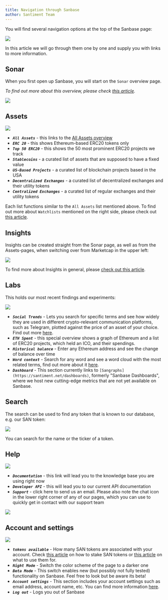 ```yaml
---
title: Navigation through Sanbase
author: Santiment Team
---
```


You will find several navigation options at the top of the Sanbase page:

![](04_menu.png)

In this article we will go through them one by one and supply you with
links to more information.

## Sonar

When you first open up Sanbase, you will start on the `Sonar` overview page.

*To find out more about this overview, please check* [*this
article*](/sanbase/about/emerging-social-trends)*.*

![](01_sonar.png)

## Assets

![](01_assets.png)

- ***`All Assets`*** - this links to the [All Assets
overview](/intercom-articles/getting-started/sanbase/the-assets-page)
- ***`ERC 20`*** - this shows Ethereum-based ERC20 tokens only
- ***`Top 50 ERC20`*** - this shows the 50 most prominent ERC20 projects
we track
- ***`Stablecoins`*** - a curated list of assets that are supposed to
have a fixed value
- ***`US-Based Projects`*** - a curated list of blockchain projects
based in the USA
- ***`Decentralized Exchanges`*** - a curated list of decentralized
exchanges and their utility tokens
- ***`Centralized Exchanges`*** - a curated list of regular exchanges
and their utility tokens

Each list functions similar to the `All Assets` list mentioned above.
To find out more about `Watchlists` mentioned on the right side,
please check out [this
article](/sanbase/about/categories-and-watchlists).

## Insights

Insights can be created straight from the Sonar page, as well as from
the Assets-pages, when switching over from Marketcap in the upper left:

![](06_assets_insights.png)

To find more about Insights in general, please [check out this
article](/sanbase/about/insights).

## Labs

This holds our most recent findings and experiments:

![](03_labs.png)

- ***`Social Trends`*** - Lets you search for specific terms and see how
widely they are used in different crypto-relevant communication
platforms, such as Telegram, plotted against the price of an asset of
your choice. Find out more
[here](/sanbase/about/social-trends).
- ***`ETH Spent`*** - this special overview shows a graph of Ethereum and a
list of ERC20 projects, which held an ICO, and their spendings.
- ***`Historical balance`*** - Enter any Ethereum address and see the
change of balance over time
- ***`Word context`*** - Search for any word and see a word cloud with
the most related terms, find out more about it
[here](/sanbase/about/word-context).
- ***`Dashboard`*** - This section currently links to
`[Sangraphs](https://santiment.net/dashboards)`, formerly \"Sanbase
Dashboards\", where we host new cutting-edge metrics that are not yet
available on Sanbase.

## Search

The search can be used to find any token that is known to our database,
e.g. our SAN token:

![](05_search.png)

You can search for the name or the ticker of a token.

## Help

![](07_help_menu.png)

- ***`Documentation`*** - this link will lead you to the knowledge base
you are using right now
- ***`Developer API`*** - this will lead you to our current API
documentation
- ***`Support`*** - click here to send us an email. Please also note the
chat icon in the lower right corner of any of our pages, which you can
use to quickly get in contact with our support team

![](08_intercom.png)

## Account and settings

![](09_account_menu.png)

- ***`tokens available`*** - How many SAN tokens are associated with
your account. Check [this
article](/general/san-tokens/how-to-stake-san)
on how to stake SAN tokens or [this
article](/general/san-tokens/about-san-tokens)
on what to use them for.
- ***`Night Mode`*** - Switch the color scheme of the page to a darker
one
- ***`Beta Mode`*** - This switch enables new (but possibly not fully
tested) functionality on Sanbase. Feel free to look but be aware its
beta!
- ***`Account settings`*** - This section includes your account settings
such as email address, account name, etc. You can find more information
[here](/sanbase/my-account/account-settings).
- ***`Log out`*** - Logs you out of Sanbase
